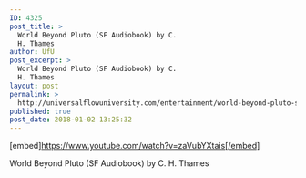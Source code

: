```yaml
---
ID: 4325
post_title: >
  World Beyond Pluto (SF Audiobook) by C.
  H. Thames
author: UfU
post_excerpt: >
  World Beyond Pluto (SF Audiobook) by C.
  H. Thames
layout: post
permalink: >
  http://universalflowuniversity.com/entertainment/world-beyond-pluto-sf-audiobook-by-c-h-thames/
published: true
post_date: 2018-01-02 13:25:32
---
```

[embed]https://www.youtube.com/watch?v=zaVubYXtais[/embed]<br>
<p>World Beyond Pluto (SF Audiobook) by C. H. Thames</p>